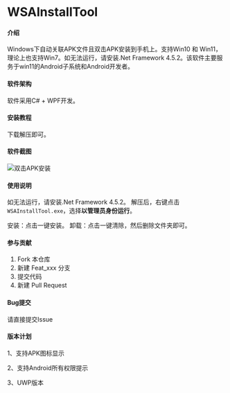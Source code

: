 # WSAInstallTool

#### 介绍
Windows下自动关联APK文件且双击APK安装到手机上。支持Win10 和 Win11，理论上也支持Win7。如无法运行，请安装.Net Framework 4.5.2。该软件主要服务于win11的Android子系统和Android开发者。

#### 软件架构
软件采用C# + WPF开发。


#### 安装教程

下载解压即可。

#### 软件截图

![双击APK安装](https://gitee.com/haoyu3/photo_gallery/raw/master/rust/other/image-20211104171142948.png)

#### 使用说明

如无法运行，请安装.Net Framework 4.5.2。
解压后，右键点击`WSAInstallTool.exe`，选择**以管理员身份运行**。

安装：点击一键安装。
卸载：点击一键清除，然后删除文件夹即可。

#### 参与贡献

1.  Fork 本仓库
2.  新建 Feat_xxx 分支
3.  提交代码
4.  新建 Pull Request


#### Bug提交

请直接提交Issue

#### 版本计划

1、支持APK图标显示

2、支持Android所有权限提示

3、UWP版本
